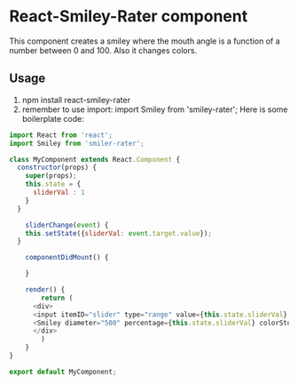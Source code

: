 # React-Smiley-Rater component

This component creates a smiley where the mouth angle is a function of a
number between 0 and 100. Also it changes colors.

## Usage

1. npm install react-smiley-rater
2. remember to use import: import Smiley from 'smiley-rater';
Here is some boilerplate code:

```JavaScript
import React from 'react';
import Smiley from 'smiler-rater';

class MyComponent extends React.Component {
  constructor(props) {
    super(props);
    this.state = {
      sliderVal : 1
    }
  }

    sliderChange(event) {
    this.setState({sliderVal: event.target.value});
  }

    componentDidMount() {

    }

    render() {
        return (
      <div>
      <input itemID="slider" type="range" value={this.state.sliderVal} min="0" max="100" step="1" onChange={this.sliderChange.bind(this)} />
      <Smiley diameter="500" percentage={this.state.sliderVal} colorStops={["#b30000", "#00e600", "#4286f4", "#d91ae0"]}/>
      </div>
        )
    }
}

export default MyComponent;
```